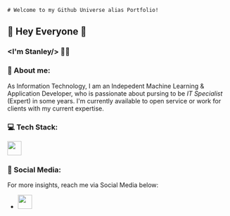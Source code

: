 ```
# Welcome to my Github Universe alias Portfolio!
```

## 👋 Hey Everyone 👋
### <I'm Stanley/> 🧑‍💻

### 🧑 About me:
As Information Technology, I am an Indepedent Machine Learning & Application Developer, who is passionate about pursing to be *IT Specialist* (Expert) in some years. I'm currently available to open service or work for clients with my current expertise.

### 💻 Tech Stack:
<img width="32px" height="32px" src="https://img.icons8.com/fluency/48/python.png">

### 📱 Social Media:
For more insights, reach me via Social Media below:
- <a href="https://www.linkedin.com/in/valentiostanley/"><img width="32px" height="32px" src="https://cdn-icons-png.flaticon.com/512/3536/3536505.png"></a>